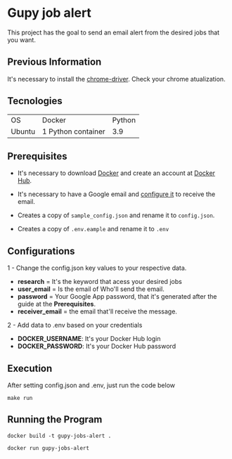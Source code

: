 # Gupy job alert

This project has the goal to send an email alert from the desired jobs that you want.

## Previous Information
It's necessary to install the [chrome-driver](https://chromedriver.chromium.org/downloads). Check your chrome atualization.

## Tecnologies
  <table>
    <tr>
      <td>OS</td>
      <td>Docker</td>
      <td>Python</td>
    </tr>
      <tr>
      <td>Ubuntu</td>
      <td>1 Python container</td>
      <td>3.9</td>
    </tr>
  </table>

## Prerequisites
- It's necessary to download [Docker](https://docs.docker.com/engine/install/ubuntu/) and create an account at [Docker Hub](https://hub.docker.com).

- It's necessary to have a Google email and [configure it](https://support.google.com/accounts/answer/185833?hl=en) to receive the email.

- Creates a copy of `sample_config.json` and rename it to `config.json`.

- Creates a copy of `.env.eample` and rename it to `.env`

## Configurations

1 - Change the config.json key values to your respective data.

- **research** = It's the keyword that acess your desired jobs
- **user_email** =  Is the email of Who'll send the email.
- **password** = Your Google App password, that it's generated after the guide at the **Prerequisites**.
- **receiver_email** = the email that'll receive the message.

2 - Add data to .env based on your credentials

- **DOCKER_USERNAME**: It's your Docker Hub login
- **DOCKER_PASSWORD**: It's your Docker Hub password

## Execution

After setting config.json and .env, just run the code below

```
make run
```

## Running the Program

```
docker build -t gupy-jobs-alert .
```
```
docker run gupy-jobs-alert
```